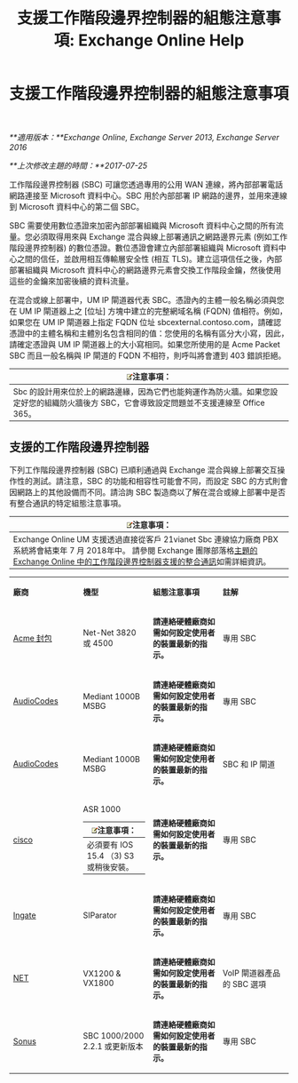 ﻿---
title: '支援工作階段邊界控制器的組態注意事項: Exchange Online Help'
TOCTitle: 支援工作階段邊界控制器的組態注意事項
ms:assetid: d161f94a-a243-4294-93b3-2bf1dc17b59f
ms:mtpsurl: https://technet.microsoft.com/zh-tw/library/JJ673565(v=EXCHG.150)
ms:contentKeyID: 50554096
ms.date: 05/23/2018
mtps_version: v=EXCHG.150
ms.translationtype: MT
---

# 支援工作階段邊界控制器的組態注意事項

 

_**適用版本：**Exchange Online, Exchange Server 2013, Exchange Server 2016_

_**上次修改主題的時間：**2017-07-25_

工作階段邊界控制器 (SBC) 可讓您透過專用的公用 WAN 連線，將內部部署電話網路連接至 Microsoft 資料中心。SBC 用於內部部署 IP 網路的邊界，並用來連線到 Microsoft 資料中心的第二個 SBC。

SBC 需要使用數位憑證來加密內部部署組織與 Microsoft 資料中心之間的所有流量。您必須取得用來與 Exchange 混合與線上部署通訊之網路邊界元素 (例如工作階段邊界控制器) 的數位憑證。數位憑證會建立內部部署組織與 Microsoft 資料中心之間的信任，並啟用相互傳輸層安全性 (相互 TLS)。建立這項信任之後，內部部署組織與 Microsoft 資料中心的網路邊界元素會交換工作階段金鑰，然後使用這些的金鑰來加密後續的資料流量。

在混合或線上部署中，UM IP 閘道器代表 SBC。憑證內的主體一般名稱必須與您在 UM IP 閘道器上之 \[位址\] 方塊中建立的完整網域名稱 (FQDN) 值相符。例如，如果您在 UM IP 閘道器上指定 FQDN 位址 sbcexternal.contoso.com，請確認憑證中的主體名稱和主體別名包含相同的值：您使用的名稱有區分大小寫，因此，請確定憑證與 UM IP 閘道器上的大小寫相同。如果您所使用的是 Acme Packet SBC 而且一般名稱與 IP 閘道的 FQDN 不相符，則呼叫將會遭到 403 錯誤拒絕。

<table>
<thead>
<tr class="header">
<th><img src="images/Bb124558.note(EXCHG.150).gif" title="注意事項" alt="注意事項" />注意事項：</th>
</tr>
</thead>
<tbody>
<tr class="odd">
<td>Sbc 的設計用來位於上的網路邊緣，因為它們也能夠運作為防火牆。如果您設定好您的組織防火牆後方 SBC，它會導致設定問題並不支援連線至 Office 365。</td>
</tr>
</tbody>
</table>


## 支援的工作階段邊界控制器

下列工作階段邊界控制器 (SBC) 已順利通過與 Exchange 混合與線上部署交互操作性的測試。請注意，SBC 的功能和相容性可能會不同，而設定 SBC 的方式則會因網路上的其他設備而不同。請洽詢 SBC 製造商以了解在混合或線上部署中是否有整合通訊的特定組態注意事項。

<table>
<thead>
<tr class="header">
<th><img src="images/Bb124558.note(EXCHG.150).gif" title="注意事項" alt="注意事項" />注意事項：</th>
</tr>
</thead>
<tbody>
<tr class="odd">
<td>Exchange Online UM 支援透過直接從客戶 21vianet Sbc 連線協力廠商 PBX 系統將會結束年 7 月 2018年中。 請參閱 Exchange 團隊部落格<a href="https://blogs.technet.microsoft.com/exchange/2017/07/18/discontinuation-of-support-for-session-border-controllers-in-exchange-online-unified-messaging/">主題的 Exchange Online 中的工作階段邊界控制器支援的整合通訊</a>如需詳細資訊。</td>
</tr>
</tbody>
</table>



<table>
<colgroup>
<col style="width: 25%" />
<col style="width: 25%" />
<col style="width: 25%" />
<col style="width: 25%" />
</colgroup>
<tbody>
<tr class="odd">
<td><p><strong>廠商</strong></p></td>
<td><p><strong>機型</strong></p></td>
<td><p><strong>組態注意事項</strong></p></td>
<td><p><strong>註解</strong></p></td>
</tr>
<tr class="even">
<td><p><a href="http://www.acmepacket.com">Acme 封包</a></p></td>
<td><p>Net-Net 3820 或 4500</p></td>
<td><p><strong>請連絡硬體廠商如需如何設定使用者的裝置最新的指示。</strong></p></td>
<td><p>專用 SBC</p></td>
</tr>
<tr class="odd">
<td><p><a href="https://www.audiocodes.com">AudioCodes</a></p></td>
<td><p>Mediant 1000B MSBG</p></td>
<td><p><strong>請連絡硬體廠商如需如何設定使用者的裝置最新的指示。</strong></p></td>
<td><p>專用 SBC</p></td>
</tr>
<tr class="even">
<td><p><a href="https://www.audiocodes.com">AudioCodes</a></p></td>
<td><p>Mediant 1000B MSBG</p></td>
<td><p><strong>請連絡硬體廠商如需如何設定使用者的裝置最新的指示。</strong></p></td>
<td><p>SBC 和 IP 閘道</p></td>
</tr>
<tr class="odd">
<td><p><a href="https://www.cisco.com/c/dam/en/us/solutions/collateral/enterprise-networks/unified-access/cube-asr-release-10-0.pdf">cisco</a></p></td>
<td><p>ASR 1000</p>
<table>
<thead>
<tr class="header">
<th><img src="images/Bb124558.note(EXCHG.150).gif" title="注意事項" alt="注意事項" />注意事項：</th>
</tr>
</thead>
<tbody>
<tr class="odd">
<td>必須要有 IOS 15.4 （3) S3 或稍後安裝。</td>
</tr>
</tbody>
</table>

</td>
<td><p><strong>請連絡硬體廠商如需如何設定使用者的裝置最新的指示。</strong></p></td>
<td><p>專用 SBC</p></td>
</tr>
<tr class="even">
<td><p><a href="https://www.ingate.com/">Ingate</a></p></td>
<td><p>SIParator</p></td>
<td><p><strong>請連絡硬體廠商如需如何設定使用者的裝置最新的指示。</strong></p></td>
<td><p>專用 SBC</p></td>
</tr>
<tr class="odd">
<td><p><a href="http://www.net.com">NET</a></p></td>
<td><p>VX1200 &amp; VX1800</p></td>
<td><p><strong>請連絡硬體廠商如需如何設定使用者的裝置最新的指示。</strong></p></td>
<td><p>VoIP 閘道器產品的 SBC 選項</p></td>
</tr>
<tr class="even">
<td><p><a href="http://www.sonus.net/">Sonus</a></p></td>
<td><p>SBC 1000/2000 2.2.1 或更新版本</p></td>
<td><p><strong>請連絡硬體廠商如需如何設定使用者的裝置最新的指示。</strong></p></td>
<td><p>專用 SBC</p></td>
</tr>
</tbody>
</table>

